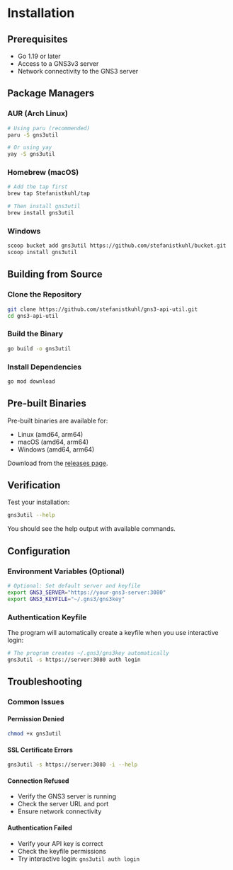 # Installation

## Prerequisites

- Go 1.19 or later
- Access to a GNS3v3 server
- Network connectivity to the GNS3 server

## Package Managers

### AUR (Arch Linux)
```bash
# Using paru (recommended)
paru -S gns3util

# Or using yay
yay -S gns3util
```

### Homebrew (macOS)
```bash
# Add the tap first
brew tap Stefanistkuhl/tap

# Then install gns3util
brew install gns3util
```

### Windows
```bash
scoop bucket add gns3util https://github.com/stefanistkuhl/bucket.git
scoop install gns3util
```

## Building from Source

### Clone the Repository
```bash
git clone https://github.com/stefanistkuhl/gns3-api-util.git
cd gns3-api-util
```

### Build the Binary
```bash
go build -o gns3util
```

### Install Dependencies
```bash
go mod download
```

## Pre-built Binaries

Pre-built binaries are available for:
- Linux (amd64, arm64)
- macOS (amd64, arm64)
- Windows (amd64, arm64)

Download from the [releases page](https://github.com/stefanistkuhl/gns3-api-util/releases).


## Verification

Test your installation:
```bash
gns3util --help
```

You should see the help output with available commands.

## Configuration

### Environment Variables (Optional)
```bash
# Optional: Set default server and keyfile
export GNS3_SERVER="https://your-gns3-server:3080"
export GNS3_KEYFILE="~/.gns3/gns3key"
```

### Authentication Keyfile
The program will automatically create a keyfile when you use interactive login:
```bash
# The program creates ~/.gns3/gns3key automatically
gns3util -s https://server:3080 auth login
```

## Troubleshooting

### Common Issues

#### Permission Denied
```bash
chmod +x gns3util
```

#### SSL Certificate Errors
```bash
gns3util -s https://server:3080 -i --help
```

#### Connection Refused
- Verify the GNS3 server is running
- Check the server URL and port
- Ensure network connectivity

#### Authentication Failed
- Verify your API key is correct
- Check the keyfile permissions
- Try interactive login: `gns3util auth login`
